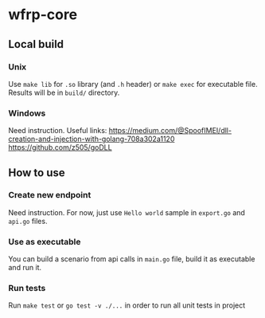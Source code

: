 # wfrp-core

## Local build
### Unix
Use `make lib` for `.so` library (and `.h` header) or `make exec` for executable file. Results will be in `build/` directory.

### Windows
Need instruction. Useful links:
https://medium.com/@SpoofIMEI/dll-creation-and-injection-with-golang-708a302a1120
https://github.com/z505/goDLL

## How to use
### Create new endpoint
Need instruction. For now, just use `Hello world` sample in `export.go` and `api.go` files.

### Use as executable
You can build a scenario from api calls in `main.go` file, build it as executable and run it.

### Run tests
Run `make test` or `go test -v ./...` in order to run all unit tests in project